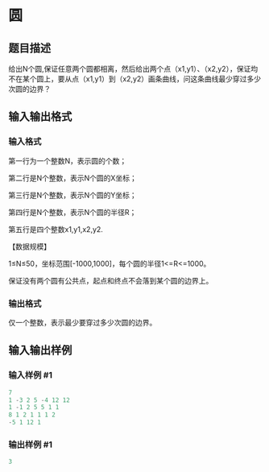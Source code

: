 # 圆

## 题目描述

给出N个圆,保证任意两个圆都相离，然后给出两个点（x1,y1）、（x2,y2），保证均不在某个圆上，要从点（x1,y1）到（x2,y2）画条曲线，问这条曲线最少穿过多少次圆的边界？

## 输入输出格式

### 输入格式

第一行为一个整数N，表示圆的个数；

第二行是N个整数，表示N个圆的X坐标；

第三行是N个整数，表示N个圆的Y坐标；

第四行是N个整数，表示N个圆的半径R；

第五行是四个整数x1,y1,x2,y2.

【数据规模】

1≤N≤50，坐标范围[-1000,1000]，每个圆的半径1<=R<=1000。

保证没有两个圆有公共点，起点和终点不会落到某个圆的边界上。

### 输出格式

仅一个整数，表示最少要穿过多少次圆的边界。

## 输入输出样例

### 输入样例 #1

```cpp
7
1 -3 2 5 -4 12 12
1 -1 2 5 5 1 1
8 1 2 1 1 1 2
-5 1 12 1
```


### 输出样例 #1

```cpp
3
```


